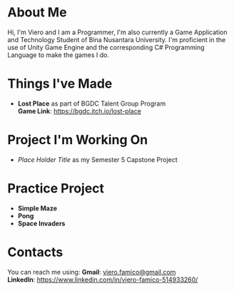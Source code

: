 # About Me
Hi, I'm Viero and I am a Programmer, I'm also currently a Game Application and Technology Student of Bina Nusantara University. I'm proficient in the use of Unity Game Engine and the corresponding C# Programming Language to make the games I do.

# Things I've Made
-  **Lost Place** as part of BGDC Talent Group Program <br>
   **Game Link**: https://bgdc.itch.io/lost-place

# Project I'm Working On
- *Place Holder Title* as my Semester 5 Capstone Project

# Practice Project
- **Simple Maze**
- **Pong**
- **Space Invaders**

# Contacts
You can reach me using:
**Gmail**: viero.famico@gmail.com <br>
**LinkedIn**: https://www.linkedin.com/in/viero-famico-514933260/

<!---
- 👀 I’m interested in ...
- 🌱 I’m currently learning ...
- 💞️ I’m looking to collaborate on ...
- 📫 How to reach me ...
VieroFamico/VieroFamico is a ✨ special ✨ repository because its `README.md` (this file) appears on your GitHub profile.
You can click the Preview link to take a look at your changes.
--->
